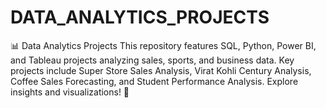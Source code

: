 # DATA_ANALYTICS_PROJECTS
📊 Data Analytics Projects This repository features SQL, Python, Power BI, and Tableau projects analyzing sales, sports, and business data. Key projects include Super Store Sales Analysis, Virat Kohli Century Analysis, Coffee Sales Forecasting, and Student Performance Analysis. Explore insights and visualizations! 🚀
